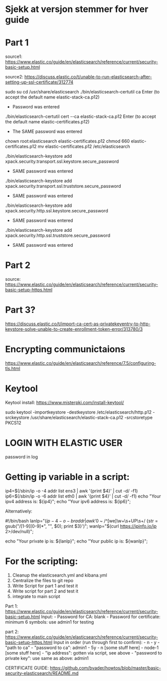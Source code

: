 # Sjekk at versjon stemmer for hver guide
# Part 1
source1: https://www.elastic.co/guide/en/elasticsearch/reference/current/security-basic-setup.html

source2: https://discuss.elastic.co/t/unable-to-run-elasticsearch-after-setting-up-ssl-certificate/312774

sudo su
cd /usr/share/elasticsearch
./bin/elasticsearch-certutil ca
Enter (to accept the default name elastic-stack-ca.p12)
 - Password was entered

./bin/elasticsearch-certutil cert --ca elastic-stack-ca.p12
Enter (to accept the default name elastic-certificates.p12)
 - The SAME password was entered

chown root:elasticsearch elastic-certificates.p12
chmod 660 elastic-certificates.p12
mv elastic-certificates.p12 /etc/elasticsearch

./bin/elasticsearch-keystore add xpack.security.transport.ssl.keystore.secure_password
 - SAME password was entered

./bin/elasticsearch-keystore add xpack.security.transport.ssl.truststore.secure_password
 - SAME password was entered

./bin/elasticsearch-keystore add xpack.security.http.ssl.keystore.secure_password
 - SAME password was entered

./bin/elasticsearch-keystore add xpack.security.http.ssl.truststore.secure_password
 - SAME password was entered

# Part 2
source: https://www.elastic.co/guide/en/elasticsearch/reference/current/security-basic-setup-https.html

# Part 3?
https://discuss.elastic.co/t/import-ca-cert-as-privatekeyentry-to-http-keystore-solve-unable-to-create-enrollment-token-error/313780/3

# Encrypting communictaions
https://www.elastic.co/guide/en/elasticsearch/reference/7.5/configuring-tls.html

# Keytool

Keytool install:
    https://www.misterpki.com/install-keytool/

sudo keytool -importkeystore -destkeystore /etc/elasticsearch/http.p12 -srckeystore /usr/share/elasticsearch/elastic-stack-ca.p12 -srcstoretype PKCS12

# LOGIN WITH ELASTIC USER
password in log

# Getting ip variable in a script:
ip4=$(/sbin/ip -o -4 addr list ens3 | awk '{print $4}' | cut -d/ -f1)
ip6=$(/sbin/ip -o -6 addr list eth0 | awk '{print $4}' | cut -d/ -f1)
echo "Your ipv4 address is: ${ip4}";
echo "Your ipv6 address is: ${ip6}";

Alternatively:

#!/bin/bash
lanIp="$(ip -4 -o -br addr|awk '$0 ~ /^[we]\w+\s+UP\s+/ {str = gsub("/[1-9][0-9]*", "", $0); print $3}')";
wanIp="$(curl https://ipinfo.io/ip 2>/dev/null)";
 
echo "Your private ip is: ${lanIp}";
echo "Your public ip is: ${wanIp}";


# For the scripting:
1. Cleanup the elasticsearch.yml and kibana.yml 
2. Centralize the files to git repo
3. Write Script for part 1 and test it
4. Write script for part 2 and test it
5. integrate to main script

Part 1:
https://www.elastic.co/guide/en/elasticsearch/reference/current/security-basic-setup.html
    Input:
    - Password for CA: blank
    - Password for certificate: minimum 6 symbols: use admin1 for testing
    
    
    
    
part 2:
https://www.elastic.co/guide/en/elasticsearch/reference/current/security-basic-setup-https.html
    Input in order (run through first to confirm):
    - n
    - y
    - "path to ca"
    - "password to ca": admin1
    - 5y
    - n
    [some stuff here]
    - node-1
    [some stuff here]
    - "ip address": gotten via script, see above
    - "password to private key": use same as above: admin1
    
    
CERTIFICATE GUIDE:
https://github.com/bvader/howtos/blob/master/basic-security-elasticsearch/README.md

